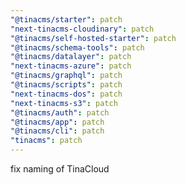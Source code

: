 ```yaml
---
"@tinacms/starter": patch
"next-tinacms-cloudinary": patch
"@tinacms/self-hosted-starter": patch
"@tinacms/schema-tools": patch
"@tinacms/datalayer": patch
"next-tinacms-azure": patch
"@tinacms/graphql": patch
"@tinacms/scripts": patch
"next-tinacms-dos": patch
"next-tinacms-s3": patch
"@tinacms/auth": patch
"@tinacms/app": patch
"@tinacms/cli": patch
"tinacms": patch
---
```


fix naming of TinaCloud
